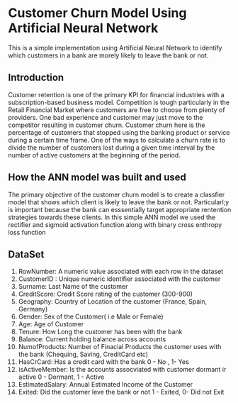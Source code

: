 # Customer Churn Model Using Artificial Neural Network
This is a simple implementation using Artificial Neural Network to identify which customers in a bank are morely likely to leave the bank or not.

## Introduction
Customer retention is one of the primary KPI for financial industries with a subscription-based business model. Competition is tough particularly in the Retail Financial Market where customers are free to choose from plenty of providers. One bad experience and customer may just move to the competitor resulting in customer churn.
Customer churn here is the percentage of customers that stopped using the banking product or service during a certain time frame. One of the ways to calculate a churn rate is to divide the number of customers lost during a given time interval by the number of active customers at the beginning of the period.

## How the ANN model was built and  used 
The primary objective of the customer churn  model is to create a classfier model that shows which client is likely to leave the bank or not. Particularl;y is important because the bank can esssentially target appropriate rentention strategies towards these clients. In this simple ANN model we used the rectifier and sigmoid activation function along with binary cross enthropy loss function

## DataSet
1. RowNumber: A numeric value associated with each row in the dataset
2. CustomerID : Unique numeric identifier associated with the customer
3. Surname: Last Name of the customer
4. CreditScore: Credit Score rating of the customer (300-900)
5. Geography: Country of Location of  the customer (France, Spain, Germany)
6. Gender: Sex of the Customer( i.e Male or Female)
7. Age: Age of Customer
8. Tenure: How Long the customer has been with the bank
9. Balance: Current holding balance across accounts
10. NumofProducts: Number of Finacial Products the customer uses with the bank (Chequing, Saving, CreditCard etc)
11. HasCrCard: Has a credit card with the bank 0 - No , 1- Yes
12. isActiveMember: Is the accounts assocviated with customer dormant ir active 0 - Dormant, 1 - Active 
13. EstimatedSalary: Annual Estimated Income of the Customer 
14. Exited: Did the customer leve the bank or not 1 - Exited, 0- Did not Exit

